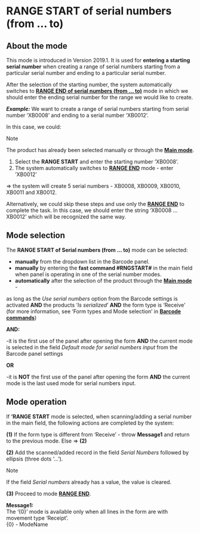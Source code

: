 # RANGE START of serial numbers (from ... to)


## About the mode
 
This mode is introduced in Version 2019.1. It is used for **entering a starting serial number** when creating a range of serial numbers starting from a particular serial number and ending to a particular serial number. 

After the selection of the starting number, the system automatically switches to **[RANGE END of serial numbers (from ... to)](https://docs.erp.net/winclient/introduction/barcode-commands/barcode-modes/range-end.html)** mode in which we should enter the ending serial number for the range we would like to create.

***Example:*** We want to create a range of serial numbers starting from serial number ‘XB0008’ and ending to a serial number ‘XB0012’. 

In this case, we could:

> [!NOTE] 
> 
> The product has already been selected manually or through the **[Main mode](https://docs.erp.net/winclient/introduction/barcode-commands/barcode-modes/main-mode.html)**.

1. Select the **RANGE START** and enter the starting number ’XB0008’.
2. The system automatically switches to **[RANGE END](https://docs.erp.net/winclient/introduction/barcode-commands/barcode-modes/range-end.html)**  mode - enter ’XB0012’

=> the system will create 5 serial numbers - XB0008, XB0009, XB0010, XB0011 and XB0012.

Alternatively, we could skip these steps and use only the **[RANGE END](https://docs.erp.net/winclient/introduction/barcode-commands/barcode-modes/range-end.html)** to complete the task. In this case, we should enter the string ‘XB0008 ... XB0012’ which will be recognized the same way.
 
## Mode selection
 
The **RANGE START of Serial numbers (from ... to)** mode can be selected:

- **manually** from the dropdown list in the Barcode panel.  
- **manually** by entering the **fast command #RNGSTART#** in the main field when panel is operating in one of the serial number modes.
- **automatically** after the selection of the product through the **[Main mode](https://docs.erp.net/winclient/introduction/barcode-commands/barcode-modes/main-mode.html)** - 

as long as the _Use serial numbers_ option from the Barcode settings is activated **AND** the products ‘_Is serialized_’ **AND** the form type is ‘Receive’ (for more information, see ‘Form types and Mode selection’ in **[Barcode commands](https://docs.erp.net/winclient/introduction/barcode-commands/index.html)**) 

**AND:**

-it is the first use of the panel after opening the form **AND** the current mode is selected in the field _Default mode for serial numbers input_ from the Barcode panel settings 
 
**OR**

-it is **NOT** the first use of the panel after opening the form **AND** the current mode is the last used mode for serial numbers input.
 
## Mode operation
 
If **’RANGE START** mode is selected, when scanning/adding a serial number in the main field, the following actions are completed by the system:

**(1)** If the form type is different from ‘Receive’ - throw **Message1** and return to the previous mode.  Else => **(2)**

**(2)** Add the scanned/added record in the field _Serial Numbers_ followed by ellipsis (three dots ‘...’).

> [!NOTE] 
>
> If the field _Serial numbers_ already has a value, the value is cleared.

**(3)** Proceed to mode **[RANGE END](https://docs.erp.net/winclient/introduction/barcode-commands/barcode-modes/range-end.html)**.
 
**Message1:**<br>
The ‘{0}’ mode is available only when all lines in the form are with movement type ‘Receipt’.<br>
{0} - ModeName

